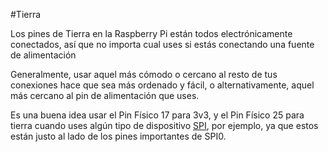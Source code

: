 <!--
---
name: Tierra
class: interface
type: pinout
description: Pines de tierra de Raspberry Pi
pin:
  '6':
  '9':
  '14':
  '20':
  '25':
  '30':
  '34':
  '39':
-->
#Tierra

Los pines de Tierra en la Raspberry Pi están todos electrónicamente conectados, así que 
no importa cual uses si estás conectando una fuente de alimentación

Generalmente, usar aquel más cómodo o cercano al resto de tus conexiones hace que sea más
ordenado y fácil, o alternativamente, aquel más cercano al pin de alimentación que uses.

Es una buena idea usar el Pin Físico 17 para 3v3, y el Pin Físico 25 para tierra cuando uses
algún tipo de dispositivo [SPI](/pinout/spi), por ejemplo, ya que estos están justo al lado
de los pines importantes de SPI0.
